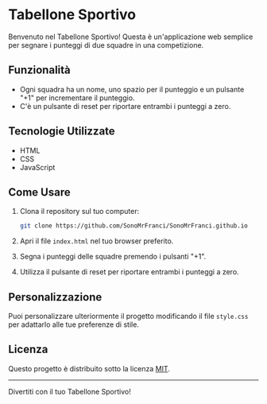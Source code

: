 # Tabellone Sportivo

Benvenuto nel Tabellone Sportivo! Questa è un'applicazione web semplice per segnare i punteggi di due squadre in una competizione.

## Funzionalità

- Ogni squadra ha un nome, uno spazio per il punteggio e un pulsante "+1" per incrementare il punteggio.
- C'è un pulsante di reset per riportare entrambi i punteggi a zero.

## Tecnologie Utilizzate

- HTML
- CSS
- JavaScript

## Come Usare

1. Clona il repository sul tuo computer:

    ```bash
    git clone https://github.com/SonoMrFranci/SonoMrFranci.github.io
    ```

2. Apri il file `index.html` nel tuo browser preferito.

3. Segna i punteggi delle squadre premendo i pulsanti "+1".

4. Utilizza il pulsante di reset per riportare entrambi i punteggi a zero.

## Personalizzazione

Puoi personalizzare ulteriormente il progetto modificando il file `style.css` per adattarlo alle tue preferenze di stile.

## Licenza

Questo progetto è distribuito sotto la licenza [MIT](LICENSE).

---

Divertiti con il tuo Tabellone Sportivo!
